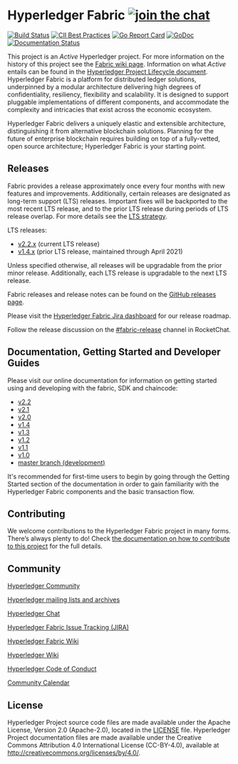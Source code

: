 # Hyperledger Fabric [![join the chat][rocketchat-image]][rocketchat-url]

[rocketchat-url]: https://chat.hyperledger.org/channel/fabric
[rocketchat-image]: https://open.rocket.chat/images/join-chat.svg

[![Build Status](https://dev.azure.com/Hyperledger/Fabric/_apis/build/status/Merge?branchName=master)](https://dev.azure.com/Hyperledger/Fabric/_build/latest?definitionId=51&branchName=master)
[![CII Best Practices](https://bestpractices.coreinfrastructure.org/projects/955/badge)](https://bestpractices.coreinfrastructure.org/projects/955)
[![Go Report Card](https://goreportcard.com/badge/github.com/hyperledger/fabric)](https://goreportcard.com/report/github.com/hyperledger/fabric)
[![GoDoc](https://godoc.org/github.com/hyperledger/fabric?status.svg)](https://godoc.org/github.com/hyperledger/fabric)
[![Documentation Status](https://readthedocs.org/projects/hyperledger-fabric/badge/?version=master)](http://hyperledger-fabric.readthedocs.io/en/master/?badge=master)

This project is an _Active_ Hyperledger project. For more information on the history of this project see the [Fabric wiki page](https://wiki.hyperledger.org/display/fabric). Information on what _Active_ entails can be found in
the [Hyperledger Project Lifecycle document](https://wiki.hyperledger.org/display/HYP/Project+Lifecycle).
Hyperledger Fabric is a platform for distributed ledger solutions, underpinned
by a modular architecture delivering high degrees of confidentiality,
resiliency, flexibility and scalability. It is designed to support pluggable
implementations of different components, and accommodate the complexity and
intricacies that exist across the economic ecosystem.

Hyperledger Fabric delivers a uniquely elastic and extensible architecture,
distinguishing it from alternative blockchain solutions. Planning for the
future of enterprise blockchain requires building on top of a fully-vetted,
open source architecture; Hyperledger Fabric is your starting point.

## Releases

Fabric provides a release approximately once every four months with new features
and improvements. Additionally, certain releases are designated as long-term
support (LTS) releases. Important fixes will be backported to the most recent
LTS release, and to the prior LTS release during periods of LTS release overlap.
For more details see the [LTS strategy](https://github.com/hyperledger/fabric-rfcs/blob/master/text/0005-lts-release-strategy.md).

LTS releases:
- [v2.2.x](https://hyperledger-fabric.readthedocs.io/en/release-2.2/whatsnew.html) (current LTS release)
- [v1.4.x](https://hyperledger-fabric.readthedocs.io/en/release-1.4/whatsnew.html) (prior LTS release, maintained through April 2021)

Unless specified otherwise, all releases will be upgradable from the prior minor release.
Additionally, each LTS release is upgradable to the next LTS release.

Fabric releases and release notes can be found on the [GitHub releases page](https://github.com/osdi23p228/fabric/releases).

Please visit the [Hyperledger Fabric Jira dashboard](https://jira.hyperledger.org/secure/Dashboard.jspa?selectPageId=10104) for our release roadmap.

Follow the release discussion on the [#fabric-release](https://chat.hyperledger.org/channel/fabric-release) channel in RocketChat.

## Documentation, Getting Started and Developer Guides

Please visit our
online documentation for
information on getting started using and developing with the fabric, SDK and chaincode:
- [v2.2](http://hyperledger-fabric.readthedocs.io/en/release-2.2/)
- [v2.1](http://hyperledger-fabric.readthedocs.io/en/release-2.1/)
- [v2.0](http://hyperledger-fabric.readthedocs.io/en/release-2.0/)
- [v1.4](http://hyperledger-fabric.readthedocs.io/en/release-1.4/)
- [v1.3](http://hyperledger-fabric.readthedocs.io/en/release-1.3/)
- [v1.2](http://hyperledger-fabric.readthedocs.io/en/release-1.2/)
- [v1.1](http://hyperledger-fabric.readthedocs.io/en/release-1.1/)
- [v1.0](http://hyperledger-fabric.readthedocs.io/en/release-1.0/)
- [master branch (development)](http://hyperledger-fabric.readthedocs.io/en/master/)

It's recommended for first-time users to begin by going through the Getting Started section of the documentation in order to gain familiarity with the Hyperledger Fabric components and the basic transaction flow.

## Contributing

We welcome contributions to the Hyperledger Fabric project in many forms.
There’s always plenty to do! Check [the documentation on how to contribute to this project](http://hyperledger-fabric.readthedocs.io/en/latest/CONTRIBUTING.html)
for the full details.

## Community

[Hyperledger Community](https://www.hyperledger.org/community)

[Hyperledger mailing lists and archives](http://lists.hyperledger.org/)

[Hyperledger Chat](http://chat.hyperledger.org/channel/fabric)

[Hyperledger Fabric Issue Tracking (JIRA)](https://jira.hyperledger.org/secure/Dashboard.jspa?selectPageId=10104)

[Hyperledger Fabric Wiki](https://wiki.hyperledger.org/display/Fabric)

[Hyperledger Wiki](https://wiki.hyperledger.org/)

[Hyperledger Code of Conduct](https://wiki.hyperledger.org/display/HYP/Hyperledger+Code+of+Conduct)

[Community Calendar](https://wiki.hyperledger.org/display/HYP/Calendar+of+Public+Meetings)

## License <a name="license"></a>

Hyperledger Project source code files are made available under the Apache License, Version 2.0 (Apache-2.0), located in the [LICENSE](LICENSE) file. Hyperledger Project documentation files are made available under the Creative Commons Attribution 4.0 International License (CC-BY-4.0), available at http://creativecommons.org/licenses/by/4.0/.
